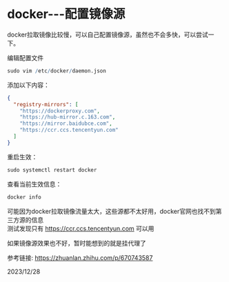 # docker---配置镜像源

docker拉取镜像比较慢，可以自己配置镜像源，虽然也不会多快，可以尝试一下。  

编辑配置文件
```r
sudo vim /etc/docker/daemon.json
```

添加以下内容：  
```json
{
  "registry-mirrors": [
    "https://dockerproxy.com",
    "https://hub-mirror.c.163.com",
    "https://mirror.baidubce.com",
    "https://ccr.ccs.tencentyun.com"
  ]
}
```

重启生效：  
```r
sudo systemctl restart docker
```

查看当前生效信息：  
```r
docker info
```

可能因为docker拉取镜像流量太大，这些源都不太好用，docker官网也找不到第三方源的信息  
测试发现只有 https://ccr.ccs.tencentyun.com 可以用  

如果镜像源效果也不好，暂时能想到的就是挂代理了  


参考链接: https://zhuanlan.zhihu.com/p/670743587  


2023/12/28  

